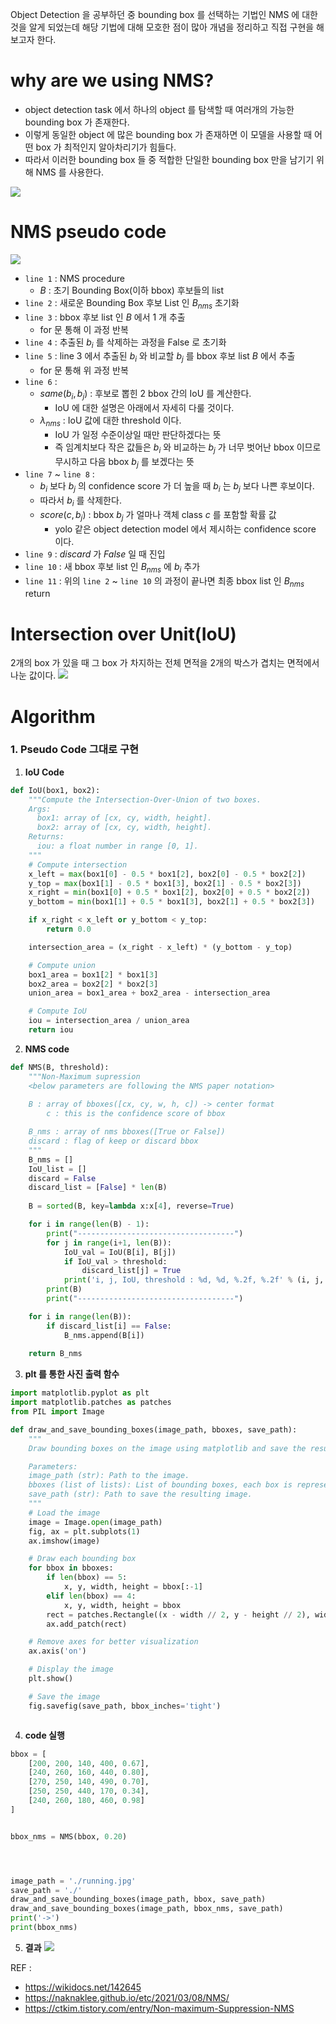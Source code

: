 Object Detection 을 공부하던 중 bounding box 를 선택하는 기법인 NMS 에 대한 것을 알게 되었는데 해당 기법에 대해 모호한 점이 많아 개념을 정리하고 직접 구현을 해보고자 한다.
# why are we using NMS?

* object detection task 에서 하나의 object 를 탐색할 때 여러개의 가능한 bounding box 가 존재한다.
* 이렇게 동일한 object 에 많은 bounding box 가 존재하면 이 모델을 사용할 때 어떤 box 가 최적인지 알아차리기가 힘들다.
* 따라서 이러한 bounding box 들 중 적합한 단일한 bounding box 만을 남기기 위해 NMS 를 사용한다.

![](img_store/Pasted%20image%2020240105173349.png)

# NMS pseudo code

![](img_store/Pasted%20image%2020231228145255.png)

* `line 1` : NMS procedure
	* $B$ : 초기 Bounding Box(이하 bbox) 후보들의 list
* `line 2` : 새로운 Bounding Box 후보 List 인 $B_{nms}$ 초기화
* `line 3` : bbox 후보 list 인 $B$ 에서 1 개 추출
	* for 문 통해 이 과정 반복
* `line 4` : 추출된 $b_i$ 를 삭제하는 과정을 False 로 초기화 
* `line 5` : line 3 에서 추출된 $b_i$ 와 비교할 $b_j$ 를 bbox 후보 list $B$ 에서 추출 
	* for 문 통해 위 과정 반복
* `line 6` : 
	* $same(b_i, b_j)$ : 후보로 뽑힌 2 bbox 간의 IoU 를 계산한다.
		* IoU 에 대한 설명은 아래에서 자세히 다룰 것이다.
	* $\lambda_{nms}$ : IoU 값에 대한 threshold 이다. 
		* IoU 가 일정 수준이상일 때만 판단하겠다는 뜻
		* 즉 임계치보다 작은 값들은 $b_i$ 와 비교하는 $b_j$ 가 너무 벗어난 bbox 이므로 무시하고 다음 bbox $b_j$ 를 보겠다는 뜻
* `line 7` ~ `line 8` : 
	* $b_i$ 보다 $b_j$ 의 confidence score 가 더 높을 때 $b_i$ 는 $b_j$ 보다 나쁜 후보이다.
	* 따라서 $b_i$ 를 삭제한다.
	* $score(c, b_j)$ : bbox $b_j$ 가 얼마나 객체 class $c$ 를 포함할 확률 값
		* yolo 같은 object detection model 에서 제시하는 confidence score 이다.
* `line 9` : $discard$ 가 $False$ 일 때 진입
* `line 10` :  새 bbox 후보 list 인 $B_{nms}$ 에 $b_i$ 추가
* `line 11` : 위의 `line 2` ~ `line 10` 의 과정이 끝나면 최종 bbox list 인 $B_{nms}$ return 

# Intersection over Unit(IoU)

2개의 box 가 있을 때 그 box 가 차지하는 전체 면적을 2개의 박스가 겹치는 면적에서 나눈 값이다.
![](img_store/Pasted%20image%2020231228153216.png)

# Algorithm

### 1. Pseudo Code 그대로 구현

1. **IoU Code**
```python
def IoU(box1, box2):
    """Compute the Intersection-Over-Union of two boxes.
    Args:
      box1: array of [cx, cy, width, height].
      box2: array of [cx, cy, width, height].
    Returns:
      iou: a float number in range [0, 1].
    """
    # Compute intersection
    x_left = max(box1[0] - 0.5 * box1[2], box2[0] - 0.5 * box2[2])
    y_top = max(box1[1] - 0.5 * box1[3], box2[1] - 0.5 * box2[3])
    x_right = min(box1[0] + 0.5 * box1[2], box2[0] + 0.5 * box2[2])
    y_bottom = min(box1[1] + 0.5 * box1[3], box2[1] + 0.5 * box2[3])

    if x_right < x_left or y_bottom < y_top:
        return 0.0

    intersection_area = (x_right - x_left) * (y_bottom - y_top)

    # Compute union
    box1_area = box1[2] * box1[3]
    box2_area = box2[2] * box2[3]
    union_area = box1_area + box2_area - intersection_area

    # Compute IoU
    iou = intersection_area / union_area
    return iou
```

2. **NMS code**
```python
def NMS(B, threshold):
    """Non-Maximum supression
    <below parameters are following the NMS paper notation>
    
    B : array of bboxes([cx, cy, w, h, c]) -> center format
        c : this is the confidence score of bbox

    B_nms : array of nms bboxes([True or False])
    discard : flag of keep or discard bbox
    """
    B_nms = []
    IoU_list = []
    discard = False
    discard_list = [False] * len(B)
    
    B = sorted(B, key=lambda x:x[4], reverse=True)

    for i in range(len(B) - 1):
        print("-----------------------------------")
        for j in range(i+1, len(B)):
            IoU_val = IoU(B[i], B[j])
            if IoU_val > threshold:
                discard_list[j] = True
            print('i, j, IoU, threshold : %d, %d, %.2f, %.2f' % (i, j, IoU_val, threshold))
        print(B)
        print("-----------------------------------")

    for i in range(len(B)):
        if discard_list[i] == False:
            B_nms.append(B[i])
    
    return B_nms
```

3. **plt 를 통한 사진 출력 함수**
```python
import matplotlib.pyplot as plt
import matplotlib.patches as patches
from PIL import Image

def draw_and_save_bounding_boxes(image_path, bboxes, save_path):
    """
    Draw bounding boxes on the image using matplotlib and save the result.

    Parameters:
    image_path (str): Path to the image.
    bboxes (list of lists): List of bounding boxes, each box is represented as [x, y, width, height].
    save_path (str): Path to save the resulting image.
    """
    # Load the image
    image = Image.open(image_path)
    fig, ax = plt.subplots(1)
    ax.imshow(image)

    # Draw each bounding box
    for bbox in bboxes:
        if len(bbox) == 5:
            x, y, width, height = bbox[:-1]
        elif len(bbox) == 4:
            x, y, width, height = bbox
        rect = patches.Rectangle((x - width // 2, y - height // 2), width, height, linewidth=2, edgecolor='r', facecolor='none')
        ax.add_patch(rect)

    # Remove axes for better visualization
    ax.axis('on')

    # Display the image
    plt.show()

    # Save the image
    fig.savefig(save_path, bbox_inches='tight')



```

4. **code 실행**
```python
bbox = [
    [200, 200, 140, 400, 0.67],
    [240, 260, 160, 440, 0.80],
    [270, 250, 140, 490, 0.70],
    [250, 250, 440, 170, 0.34],
    [240, 260, 180, 460, 0.98]
]


bbox_nms = NMS(bbox, 0.20)




image_path = './running.jpg'
save_path = './'
draw_and_save_bounding_boxes(image_path, bbox, save_path)
draw_and_save_bounding_boxes(image_path, bbox_nms, save_path)
print('->')
print(bbox_nms)
```

5. **결과**
![](img_store/Pasted%20image%2020231229133422.png)

REF :
* https://wikidocs.net/142645
* https://naknaklee.github.io/etc/2021/03/08/NMS/
* https://ctkim.tistory.com/entry/Non-maximum-Suppression-NMS

